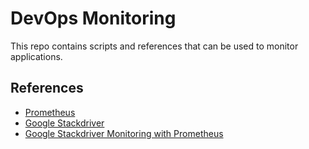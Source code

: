 # DevOps Monitoring

This repo contains scripts and references that can be used to monitor applications.




## References

* [Prometheus](https://prometheus.io/docs/introduction/overview/)
* [Google Stackdriver](https://cloud.google.com/monitoring/)
* [Google Stackdriver Monitoring with Prometheus](https://cloud.google.com/monitoring/kubernetes-engine/prometheus)
